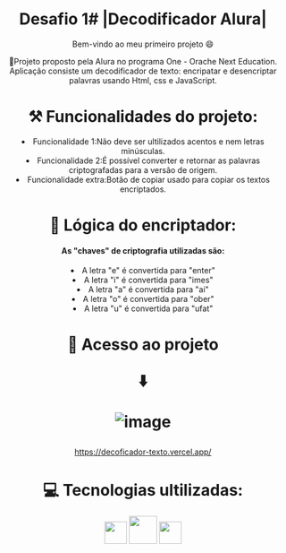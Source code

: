 <h1 align="center"> 
  Desafio 1# |Decodificador Alura| </h1>
  <p align="center"> Bem-vindo ao meu primeiro projeto 😄 </p>
<p align="center">🚀Projeto proposto pela Alura no programa One - Orache Next Education.
Aplicação consiste um decodificador de texto: encripatar e desencriptar palavras usando Html, css e JavaScript. </p>

<h1 align="center"> ⚒️ Funcionalidades do projeto: </h1>

<li align="center"> Funcionalidade 1:Não deve ser ultilizados acentos e nem letras minúsculas.
<li align="center"> Funcionalidade 2:É possível converter e retornar as palavras criptografadas para a versão de origem.
<li align="center"> Funcionalidade extra:Botão de copiar usado para copiar os textos encriptados.



<h1 align="center"> 🔑 Lógica do encriptador: 

</h1>

<h4 align= "center"> As "chaves" de criptografia utilizadas são: </h4>
<li align= "center">A letra "e" é convertida para "enter"
<li align= "center">A letra "i" é convertida para "imes"
<li align= "center">A letra "a" é convertida para "ai"
<li align= "center">A letra "o" é convertida para "ober"
<li align= "center">A letra "u" é convertida para "ufat"

<h1 align= "center"> 📂 Acesso ao projeto 
  
  ⬇️ 

  ![image](https://github.com/Esterx10/decodificador_alura/assets/93721810/d64d5888-9ab3-4bc9-a242-59834147418a)  
</h1>

https://decoficador-texto.vercel.app/
  
<h1 align= "center">💻 Tecnologias ultilizadas: </h1>
<img src="https://cdn.jsdelivr.net/gh/devicons/devicon@latest/icons/html5/html5-original.svg"  width="40" height="40"/> <img src="https://cdn.jsdelivr.net/gh/devicons/devicon@latest/icons/css3/css3-original-wordmark.svg" width="50" height="50" />
<img src="https://cdn.jsdelivr.net/gh/devicons/devicon@latest/icons/javascript/javascript-original.svg"  width="40" height="40" />
          
          
          


